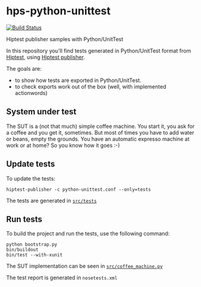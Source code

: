 # hps-python-unittest
[![Build Status](https://travis-ci.org/farazxameer/hps-python-unittest.svg?branch=master)](https://travis-ci.org/farazxameer/hps-python-unittest)

Hiptest publisher samples with Python/UnitTest

In this repository you'll find tests generated in Python/UnitTest format from [Hiptest](https://hiptest.net), using [Hiptest publisher](https://github.com/hiptest/hiptest-publisher).

The goals are:

 * to show how tests are exported in Python/UnitTest.
 * to check exports work out of the box (well, with implemented actionwords)

System under test
------------------

The SUT is a (not that much) simple coffee machine. You start it, you ask for a coffee and you get it, sometimes. But most of times you have to add water or beans, empty the grounds. You have an automatic expresso machine at work or at home? So you know how it goes :-)

Update tests
-------------


To update the tests:

    hiptest-publisher -c python-unittest.conf --only=tests

The tests are generated in [``src/tests``](https://github.com/hiptest/hps-python-unittest/tree/master/src/tests)

Run tests
---------


To build the project and run the tests, use the following command:

    python bootstrap.py
    bin/buildout
    bin/test --with-xunit

The SUT implementation can be seen in [``src/coffee_machine.py``](https://github.com/hiptest/hps-python-unittest/blob/master/src/coffee_machine.py)

The test report is generated in ```nosetests.xml```
